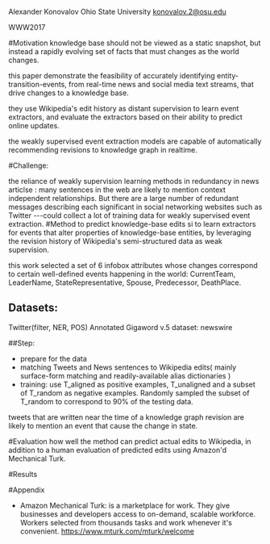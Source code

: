 Alexander Konovalov Ohio State University konovalov.2@osu.edu

WWW2017

#Motivation
knowledge base should not be viewed as a static snapshot,  but instead a rapidly evolving set of facts that must changes as the world changes.

this paper demonstrate the feasibility of accurately identifying entity-transition-events, from real-time news and social media text streams, that drive changes to a knowledge base.

they use Wikipedia's edit history as distant supervision to learn event extractors, and evaluate the extractors based on their ability to predict online updates.

the weakly supervised event extraction models are capable of automatically recommending revisions to knowledge graph in realtime.

#Challenge:

the reliance of weakly supervision learning methods  in redundancy  in news articlse : many sentences in the web are likely to mention context independent relationships. But there are a large number of redundant messages describing each significant in social networking websites such as Twitter ---could collect a lot of training data for weakly supervised event extraction.
#Method
to predict knowledge-base edits si to learn extractors for events that alter properties of knowledge-base entities, by leveraging the revision history of Wikipedia's semi-structured data as weak supervision.

this work selected a set of 6 infobox attributes whose changes correspond to certain well-defined events happening in the world: CurrentTeam, LeaderName, StateRepresentative, Spouse, Predecessor, DeathPlace.

## Datasets: 
Twitter(filter, NER, POS)
Annotated Gigaword v.5 dataset: newswire

##Step:
* prepare for the data 
* matching Tweets and News sentences to Wikipedia edits( mainly surface-form matching and readily-available alias dictionaries )
* training: 
  use T_aligned as positive examples, T_unaligned and a subset of T_random as negative examples.  Randomly sampled the subset of T_random to correspond to 90% of the testing data.

tweets that are written near the time of a knowledge graph revision are likely to mention an event that cause the change in state.

#Evaluation
how well the method can predict actual edits to Wikipedia,  in addition to a human evaluation of predicted edits using Amazon'd Mechanical Turk.

#Results

#Appendix
* Amazon Mechanical Turk: is a marketplace for work. They give businesses and developers access to on-demand, scalable workforce. Workers selected from thousands tasks and work whenever it's convenient. https://www.mturk.com/mturk/welcome
